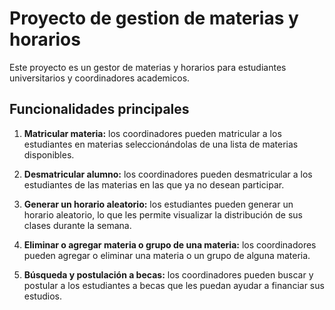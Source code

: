 # Proyecto de gestion de materias y horarios

Este proyecto es un gestor de materias y horarios para estudiantes universitarios y coordinadores academicos. 

## Funcionalidades principales

1. **Matricular materia:** los coordinadores pueden matricular a los estudiantes en materias seleccionándolas de una lista de materias disponibles.

2. **Desmatricular alumno:** los coordinadores pueden desmatricular a los estudiantes de las materias en las que ya no desean participar.

3. **Generar un horario aleatorio:** los estudiantes pueden generar un horario aleatorio, lo que les permite visualizar la distribución de sus clases durante la semana.

4. **Eliminar o agregar materia o grupo de una materia:** los coordinadores pueden agregar o eliminar una materia o un grupo de alguna materia.

5. **Búsqueda y postulación a becas:** los coordinadores pueden buscar y postular a los estudiantes a becas que les puedan ayudar a financiar sus estudios.



